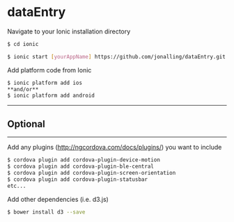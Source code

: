 # dataEntry

Navigate to your Ionic installation directory

```sh
$ cd ionic
```

```sh
$ ionic start [yourAppName] https://github.com/jonalling/dataEntry.git
```

Add platform code from Ionic

```sh
$ ionic platform add ios
**and/or**
$ ionic platform add android
```

----
## Optional
----

Add any plugins (http://ngcordova.com/docs/plugins/) you want to include

```sh
$ cordova plugin add cordova-plugin-device-motion
$ cordova plugin add cordova-plugin-ble-central
$ cordova plugin add cordova-plugin-screen-orientation
$ cordova plugin add cordova-plugin-statusbar
etc...
```

Add other dependencies (i.e. d3.js) 

```sh
$ bower install d3 --save
```
